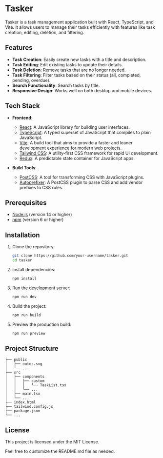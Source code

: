 # Tasker

Tasker is a task management application built with React, TypeScript, and Vite. It allows users to manage their tasks efficiently with features like task creation, editing, deletion, and filtering.

## Features

- **Task Creation**: Easily create new tasks with a title and description.
- **Task Editing**: Edit existing tasks to update their details.
- **Task Deletion**: Remove tasks that are no longer needed.
- **Task Filtering**: Filter tasks based on their status (all, completed, pending, overdue).
- **Search Functionality**: Search tasks by title.
- **Responsive Design**: Works well on both desktop and mobile devices.

## Tech Stack

- **Frontend**:

  - [React](https://reactjs.org/): A JavaScript library for building user interfaces.
  - [TypeScript](https://www.typescriptlang.org/): A typed superset of JavaScript that compiles to plain JavaScript.
  - [Vite](https://vitejs.dev/): A build tool that aims to provide a faster and leaner development experience for modern web projects.
  - [Tailwind CSS](https://tailwindcss.com/): A utility-first CSS framework for rapid UI development.
  - [Redux](https://redux.js.org/): A predictable state container for JavaScript apps.

- **Build Tools**:
  - [PostCSS](https://postcss.org/): A tool for transforming CSS with JavaScript plugins.
  - [Autoprefixer](https://github.com/postcss/autoprefixer): A PostCSS plugin to parse CSS and add vendor prefixes to CSS rules.

## Prerequisites

- [Node.js](https://nodejs.org/) (version 14 or higher)
- [npm](https://www.npmjs.com/) (version 6 or higher)

## Installation

1. Clone the repository:

   ```sh
   git clone https://github.com/your-username/tasker.git
   cd tasker
   ```

2. Install dependencies:

   ```sh
   npm install
   ```

3. Run the development server:

   ```sh
   npm run dev
   ```

4. Build the project:

   ```sh
   npm run build
   ```

5. Preview the production build:

   ```sh
   npm run preview
   ```

## Project Structure

```plaintext
├── public
│   ├── notes.svg
│   └── ...
├── src
│   ├── components
│   │   ├── custom
│   │   │   └── TaskList.tsx
│   │   └── ...
│   ├── main.tsx
│   └── ...
├── index.html
├── tailwind.config.js
├── package.json
└── ...
```

## License

This project is licensed under the MIT License.

Feel free to customize the README.md file as needed.

